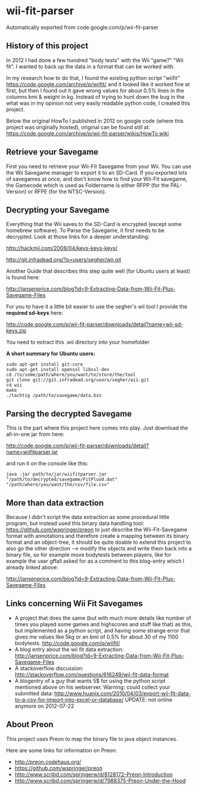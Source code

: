 # wii-fit-parser
Automatically exported from code.google.com/p/wii-fit-parser

## History of this project

In 2012 I had done a few hundred "body tests" with the Wii "game?" "Wii fit". I wanted to back up the data in a format that can be worked with.

In my research how to do that, I found the existing python script "wiifit" https://code.google.com/archive/p/wiifit/ and it looked like it worked fine at first, but then I found out it gave wrong values for about 0.5% lines in the columns bmi & weight in kg. Instead of trying to hunt down the bug in the what was in my opinion not very easily readable python code, I created this project.

Below the original HowTo I published in 2012 on google code (where this project was originally hosted), original can be found still at:
https://code.google.com/archive/p/wii-fit-parser/wikis/HowTo.wiki

## Retrieve your Savegame

First you need to retrieve your Wii-Fit Savegame from your Wii. You can use the Wii Savegame manager to export it to an SD-Card. If you exported lots of savegames at once, and don't know how to find your Wii-Fit savegame, the Gamecode which is used as Foldername is either RFPP (for the PAL-Version) or RFPE (for the NTSC-Version).

## Decrypting your Savegame

Everything that the Wii saves to the SD-Card is encrypted (except some homebrew software). To Parse the Savegame, it first needs to be decrypted.
Look at those links for a deeper understanding:

http://hackmii.com/2008/04/keys-keys-keys/

http://git.infradead.org/?p=users/segher/wii.git


Another Guide that describes this step quite well (for Ubuntu users at least) is found here:

http://jansenprice.com/blog?id=9-Extracting-Data-from-Wii-Fit-Plus-Savegame-Files

For you to have it a little bit easier to use the segher's wii tool I provide the **required sd-keys** here:

http://code.google.com/p/wii-fit-parser/downloads/detail?name=wii-sd-keys.zip

You need to extract this .wii directory into your homefolder


**A short summary for Ubuntu users:**
```
sudo apt-get install git-core
sudo apt-get install openssl libssl-dev
cd /to/some/path/where/you/want/to/store/the/tool
git clone git://git.infradead.org/users/segher/wii.git
cd wii
make
./tachtig /path/to/savegame/data.bin
```

## Parsing the decrypted Savegame

This is the part where this project here comes into play. Just download the all-in-one jar from here:

http://code.google.com/p/wii-fit-parser/downloads/detail?name=wiifitparser.jar

and run it on the console like this:

```
java -jar path/to/jar/wiifitparser.jar "/path/to/decrypted/savegame/FitPlus0.dat" "/path/where/you/want/the/csv/file.csv"
```

## More than data extraction

Because I didn't script the data extraction as some procedural little program, but instead used this binary data handling tool: https://github.com/wspringer/preon to just describe the Wii-Fit-Savegame format with annotations and therefore create a mapping between its binary format and an object-tree, it should be quite doable to extend this project to also go the other direction --> modify the objects and write them back into a binary file, so for example move bodytests between players, like for example the user gffall asked for as a comment to this blog-entry which I already linked above:

http://jansenprice.com/blog?id=9-Extracting-Data-from-Wii-Fit-Plus-Savegame-Files

## Links concerning Wii Fit Savegames

  * A project that does the same (but with much more details like number of times you played some games and highscores and stuff like that) as this, but implemented as a python script, and having some strange error that gives me values like 5kg or an bmi of 0.5% for about 30 of my 1100 bodytests. http://code.google.com/p/wiifit/
  * A blog entry about the wii fit data extraction: http://jansenprice.com/blog?id=9-Extracting-Data-from-Wii-Fit-Plus-Savegame-Files
  * A stackoverflow discussion: http://stackoverflow.com/questions/616249/wii-fit-data-format
  * A blogentry of a guy that wants 5$ for using the python script mentioned above on his webserver. Warning: could collect your submitted data: http://www.huanix.com/2010/04/03/export-wii-fit-data-to-a-csv-for-import-into-excel-or-database/ UPDATE: not online anymore on 2012-07-22

## About Preon

This project uses Preon to map the binary file to java object instances.

Here are some links for information on Preon:

  * http://preon.codehaus.org/
  * https://github.com/wspringer/preon
  * http://www.scribd.com/springerw/d/8128172-Preon-Introduction
  * http://www.scribd.com/springerw/d/7988375-Preon-Under-the-Hood
